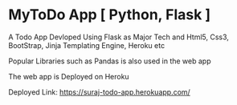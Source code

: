 # MyToDo App [ Python, Flask ]
A Todo App Devloped Using Flask as Major Tech and Html5, Css3, BootStrap, Jinja Templating Engine, Heroku etc

Popular Libraries such as Pandas is also used in the web app

The web app is Deployed on Heroku

Deployed Link: https://suraj-todo-app.herokuapp.com/
